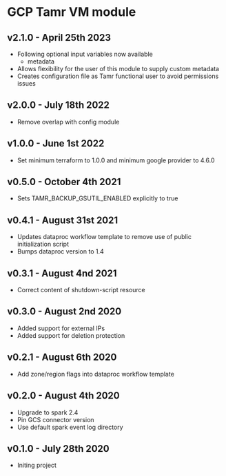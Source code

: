 # GCP Tamr VM module

## v2.1.0 - April 25th 2023
* Following optional input variables now available
  * metadata
* Allows flexibility for the user of this module to supply custom metadata
* Creates configuration file as Tamr functional user to avoid permissions issues

## v2.0.0 - July 18th 2022
* Remove overlap with config module

## v1.0.0 - June 1st 2022
* Set minimum terraform to 1.0.0 and minimum google provider to 4.6.0

## v0.5.0 - October 4th 2021
* Sets TAMR_BACKUP_GSUTIL_ENABLED explicitly to true

## v0.4.1 - August 31st 2021
* Updates dataproc workflow template to remove use of public initialization script
* Bumps dataproc version to 1.4

## v0.3.1 - August 4nd 2021
* Correct content of shutdown-script resource

## v0.3.0 - August 2nd 2020
* Added support for external IPs
* Added support for deletion protection

## v0.2.1 - August 6th 2020
* Add zone/region flags into dataproc workflow template

## v0.2.0 - August 4th 2020
* Upgrade to spark 2.4
* Pin GCS connector version
* Use default spark event log directory

## v0.1.0 - July 28th 2020
* Initing project
